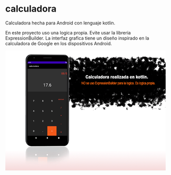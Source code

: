 # calculadora
Calculadora hecha para Android con lenguaje kotlin.

En este proyecto uso una logica propia. Evite usar la libreria ExpressionBuilder.
La interfaz grafica tiene un diseño inspirado en la calculadora de Google en los dispositivos Android.

![Diagrama](https://github.com/MauroAlderete88/calculadora/blob/main/app/src/main/res/drawable-v24/presentacion_new.gif)




